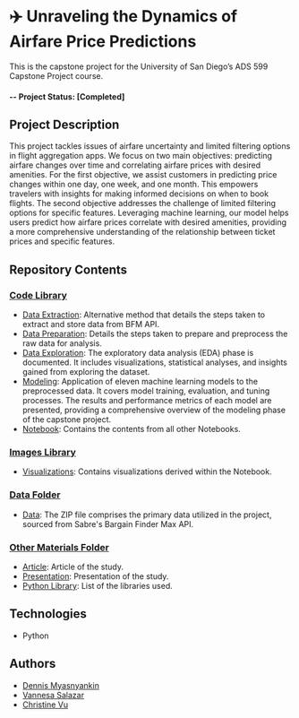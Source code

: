 # :airplane: Unraveling the Dynamics of Airfare Price Predictions
This is the capstone project for the University of San Diego’s ADS 599 Capstone Project course.
#### -- Project Status: [Completed]

## Project Description
This project tackles issues of airfare uncertainty and limited filtering options in flight aggregation apps. We focus on two main objectives: predicting airfare changes over time and correlating airfare prices with desired amenities. For the first objective, we assist customers in predicting price changes within one day, one week, and one month. This empowers travelers with insights for making informed decisions on when to book flights. The second objective addresses the challenge of limited filtering options for specific features. Leveraging machine learning, our model helps users predict how airfare prices correlate with desired amenities, providing a more comprehensive understanding of the relationship between ticket prices and specific features.

## Repository Contents
### [Code Library](https://github.com/VSbr22/Capstone/tree/main/code)
* [Data Extraction](https://github.com/VSbr22/Capstone/blob/main/code/Data_Extraction.ipynb): Alternative method that details the steps taken to extract and store data from BFM API.
* [Data Preparation](https://github.com/VSbr22/Capstone/blob/main/code/Data%20Preparation.ipynb): Details the steps taken to prepare and preprocess the raw data for analysis.
* [Data Exploration](https://github.com/VSbr22/Capstone/blob/main/code/Data%20Exploration.ipynb): The exploratory data analysis (EDA) phase is documented. It includes visualizations, statistical analyses, and insights gained from exploring the dataset.
* [Modeling](https://github.com/VSbr22/Capstone/blob/main/code/Modeling.ipynb): Application of eleven machine learning models to the preprocessed data. It covers model training, evaluation, and tuning processes. The results and performance metrics of each model are presented, providing a comprehensive overview of the modeling phase of the capstone project.
* [Notebook](https://github.com/VSbr22/Capstone/blob/main/code/Notebook.ipynb): Contains the contents from all other Notebooks.
  
### [Images Library](https://github.com/VSbr22/Capstone/tree/main/images)
* [Visualizations](https://github.com/VSbr22/Capstone/tree/main/images): Contains visualizations derived within the Notebook.

### [Data Folder](https://github.com/VSbr22/Capstone/tree/main/data)
* [Data](https://github.com/VSbr22/Capstone/blob/main/data/jsons.zip): The ZIP file comprises the primary data utilized in the project, sourced from Sabre's Bargain Finder Max API.

### [Other Materials Folder](https://github.com/VSbr22/Capstone/tree/main/other)
* [Article](https://github.com/VSbr22/Capstone/blob/main/other/Unraveling%20the%20Dynamics%20of%20Airfare%20Price%20Predictions.pdf): Article of the study.
* [Presentation](): Presentation of the study.
* [Python Library](https://github.com/VSbr22/Capstone/blob/main/other/Python%20Library.ipynb): List of the libraries used.

## Technologies
* Python

## Authors
* [Dennis Myasnyankin](https://github.com/demyasa)
* [Vannesa Salazar](https://github.com/VSbr22)
* [Christine Vu](https://github.com/christinevu510)
